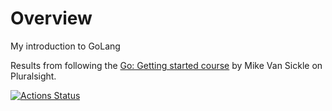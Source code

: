 # Overview

My introduction to GoLang

Results from following the [Go: Getting started course](https://app.pluralsight.com/library/courses/getting-started-with-go) by Mike Van Sickle on Pluralsight.

[![Actions Status](https://github.com/natpowning/golang-intro/workflows/ci-ubuntu/badge.svg)](https://github.com/natpowning/golang-intro/actions)

